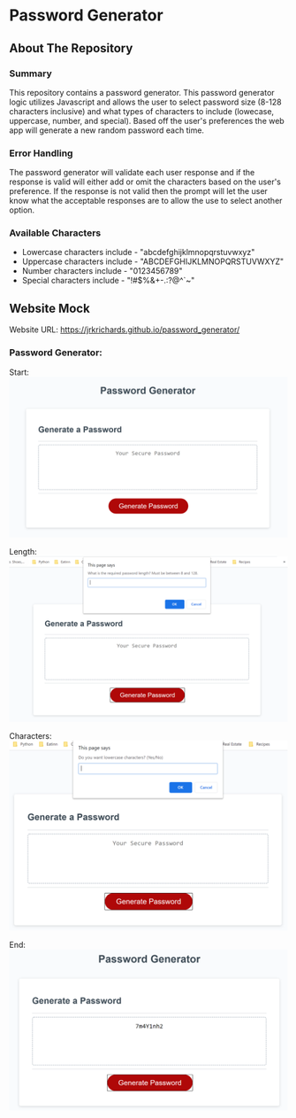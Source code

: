 # Password Generator

## About The Repository

### Summary

This repository contains a password generator. This password generator logic utilizes Javascript and allows the user to select password size (8-128 characters inclusive) and what types of characters to include (lowecase, uppercase, number, and special). Based off the user's preferences the web app will generate a new random password each time.

### Error Handling

The password generator will validate each user response and if the response is valid will either add or omit the characters based on the user's preference. If the response is not valid then the prompt will let the user know what the acceptable responses are to allow the use to select another option.

### Available Characters

- Lowercase characters include - "abcdefghijklmnopqrstuvwxyz"
- Uppercase characters include - "ABCDEFGHIJKLMNOPQRSTUVWXYZ"
- Number characters include - "0123456789"
- Special characters include - "!#\$%&+-.:?@^`~"

## Website Mock

Website URL: https://jrkrichards.github.io/password_generator/

### Password Generator:

Start:
![Image of Start](./Assets/Start.PNG)

Length:
![Image of Length Prompt](./Assets/Length.PNG)

Characters:
![Image of Character Prompt](./Assets/Characters.PNG)

End:
![Image of End](./Assets/End.PNG)
